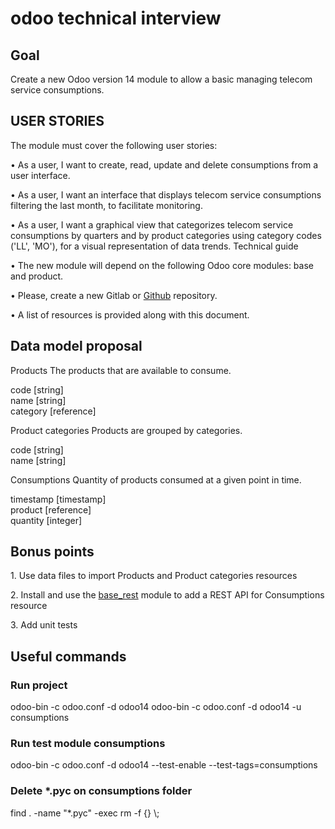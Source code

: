 <h1>odoo technical interview</h1>

<h2>Goal</h2>

<p>Create a new Odoo version 14 module to allow a basic managing telecom service consumptions.</p>

<h2>USER STORIES</h2>

<p>The module must cover the following user stories:</p>
<p>• As a user, I want to create, read, update and delete consumptions from a user interface.</p>
<p>• As a user, I want an interface that displays telecom service consumptions filtering the last month, to facilitate
monitoring.</p>
<p>• As a user, I want a graphical view that categorizes telecom service consumptions by quarters and by
product categories using category codes ('LL', 'MO'), for a visual representation of data trends.
Technical guide</p>
<p>• The new module will depend on the following Odoo core modules: base and product.</p>
<p>• Please, create a new Gitlab or <a href="https://github.com/AlvaroGRuiz/odoo_technical_interview/tree/main/consumptions">Github</a> repository.</p>
<p>• <a hreft="https://gitlab.com/somitcoop/odoo-technical-interview-data">A list of resources</a> is provided along with this document.</p>

<h2>Data model proposal</h2>

<p>Products The products that are available to consume.</p>
code [string] </br>
name [string] </br>
category [reference] </br>

<p>Product categories Products are grouped by categories.</p>
code [string] </br>
name [string] </br>

<p>Consumptions Quantity of products consumed at a given point in time.</p>
timestamp [timestamp] </br>
product [reference] </br>
quantity [integer] </br>

<h2>Bonus points</h2>

<p>1. Use data files to import Products and Product categories resources</p>
<p>2. Install and use the <a href="https://github.com/OCA/rest-framework/tree/14.0">base_rest</a> module to add a REST API for Consumptions resource</p>
<p>3. Add unit tests</p>

<h2>Useful commands</h2>

<h3>Run project</h3>
odoo-bin -c odoo.conf -d odoo14
odoo-bin -c odoo.conf -d odoo14 -u consumptions

<h3>Run test module consumptions</h3>
odoo-bin -c odoo.conf -d odoo14 --test-enable --test-tags=consumptions

<h3>Delete *.pyc on consumptions folder</h3>
find . -name "*.pyc" -exec rm -f {} \;